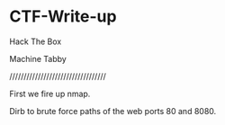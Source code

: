 # CTF-Write-up

Hack The Box

Machine Tabby

//////////////////////////////////

First we fire up nmap.





Dirb to brute force paths of the web ports 80 and 8080.

